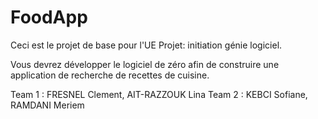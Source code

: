 # FoodApp

Ceci est le projet de base pour l'UE Projet: initiation génie logiciel.

Vous devrez développer le logiciel de zéro afin de construire 
une application de recherche de recettes de cuisine.

Team 1 : FRESNEL Clement, AIT-RAZZOUK Lina
Team 2 : KEBCI Sofiane, RAMDANI Meriem




